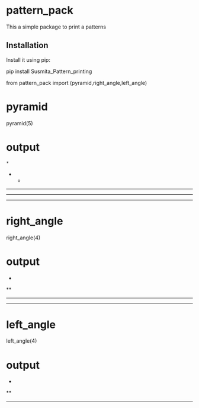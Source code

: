 # pattern_pack
This a simple package to print a patterns

## Installation

Install it using pip:

pip install Susmita_Pattern_printing

from pattern_pack import (pyramid,right_angle,left_angle)


# pyramid
pyramid(5)

# output
    * 
   * * 
  * * * 
 * * * * 
* * * * * 

# right_angle

right_angle(4)

# output

*
**
***
****

# left_angle

left_angle(4)

# output

  *
 **
***